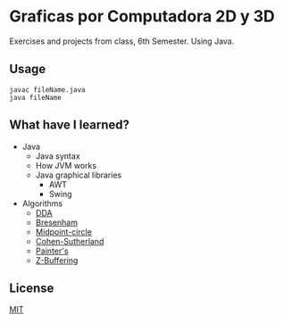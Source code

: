 # Graficas por Computadora 2D y 3D
Exercises and projects from class, 6th Semester. Using Java.

## Usage
``` shell
javac fileName.java
java fileName
```

## What have I learned?
* Java
  * Java syntax
  * How JVM works
  * Java graphical libraries
    * AWT
    * Swing
* Algorithms
  * [DDA](https://en.wikipedia.org/wiki/Digital_differential_analyzer_(graphics_algorithm))
  * [Bresenham](https://en.wikipedia.org/wiki/Bresenham%27s_line_algorithm)
  * [Midpoint-circle](https://en.wikipedia.org/wiki/Midpoint_circle_algorithm)
  * [Cohen-Sutherland](https://en.wikipedia.org/wiki/Cohen%E2%80%93Sutherland_algorithm)
  * [Painter's](https://en.wikipedia.org/wiki/Painter%27s_algorithm)
  * [Z-Buffering](https://en.wikipedia.org/wiki/Z-buffering)

## License
[MIT](https://choosealicense.com/licenses/mit/)

